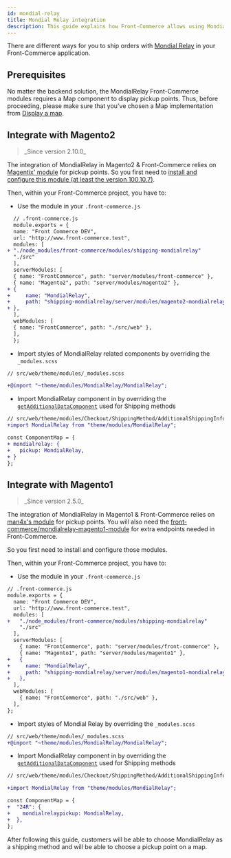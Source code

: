 ```yaml
---
id: mondial-relay
title: Mondial Relay integration
description: This guide explains how Front-Commerce allows using Mondial Relay in a headless commerce project.
---
```


There are different ways for you to ship orders with [Mondial Relay](https://www.mondialrelay.fr/) in your Front-Commerce application.

## Prerequisites

No matter the backend solution, the MondialRelay Front-Commerce modules requires a Map component to display pickup points. Thus, before proceeding, please make sure that you've chosen a Map implementation from [Display a map](/docs/advanced/features/display-a-map.html).

## Integrate with Magento2

<blockquote class="feature--new">
_Since version 2.10.0_
</blockquote>

The integration of MondialRelay in Magento2 & Front-Commerce relies on [Magentix' module](https://mondialrelay.magentix.fr/fr/magento-2/) for pickup points. So you first need to [install and configure this module (at least the version 100.10.7)](https://mondialrelay.magentix.fr/fr/magento-2/documentation.html).

Then, within your Front-Commerce project, you have to:

- Use the module in your `.front-commerce.js`

```diff
  // .front-commerce.js
  module.exports = {
  name: "Front Commerce DEV",
  url: "http://www.front-commerce.test",
  modules: [
+ "./node_modules/front-commerce/modules/shipping-mondialrelay"
  "./src"
  ],
  serverModules: [
  { name: "FrontCommerce", path: "server/modules/front-commerce" },
  { name: "Magento2", path: "server/modules/magento2" },
+ {
+     name: "MondialRelay",
+     path: "shipping-mondialrelay/server/modules/magento2-mondialrelay",
+ },
  ],
  webModules: [
  { name: "FrontCommerce", path: "./src/web" },
  ],
  };
```

- Import styles of MondialRelay related components by overriding the `_modules.scss`

```diff
// src/web/theme/modules/_modules.scss

+@import "~theme/modules/MondialRelay/MondialRelay";
```

- Import MondialRelay component in by overriding the [`getAdditionalDataComponent`](https://gitlab.com/front-commerce/front-commerce/-/blob/main/src/web/theme/modules/Checkout/ShippingMethod/AdditionalShippingInformation/getAdditionalDataComponent.js) used for Shipping methods

```diff
// src/web/theme/modules/Checkout/ShippingMethod/AdditionalShippingInformation/getAdditionalDataComponent.js
+import MondialRelay from "theme/modules/MondialRelay";

const ComponentMap = {
+ mondialrelay: {
+   pickup: MondialRelay,
+ }
};
```

## Integrate with Magento1

<blockquote class="feature--new">
_Since version 2.5.0_
</blockquote>

The integration of MondialRelay in Magento1 & Front-Commerce relies on [man4x's module](https://github.com/OpenMageModuleFostering/man4x_mondialrelay) for pickup points. You will also need the [front-commerce/mondialrelay-magento1-module](https://github.com/front-commerce/magento1-module-mondialrelay-front-commerce) for extra endpoints needed in Front-Commerce.

So you first need to install and configure those modules.

Then, within your Front-Commerce project, you have to:

- Use the module in your `.front-commerce.js`

```diff
// .front-commerce.js
module.exports = {
  name: "Front Commerce DEV",
  url: "http://www.front-commerce.test",
  modules: [
+   "./node_modules/front-commerce/modules/shipping-mondialrelay"
    "./src"
  ],
  serverModules: [
    { name: "FrontCommerce", path: "server/modules/front-commerce" },
    { name: "Magento1", path: "server/modules/magento1" },
+   {
+     name: "MondialRelay",
+     path: "shipping-mondialrelay/server/modules/magento1-mondialrelay",
+   },
  ],
  webModules: [
    { name: "FrontCommerce", path: "./src/web" },
  ],
};
```

- Import styles of Mondial Relay by overriding the `_modules.scss`

```diff
// src/web/theme/modules/_modules.scss
+@import "~theme/modules/MondialRelay/MondialRelay";
```

- Import MondialRelay component in by overriding the [`getAdditionalDataComponent`](https://gitlab.com/front-commerce/front-commerce/-/blob/main/src/web/theme/modules/Checkout/ShippingMethod/AdditionalShippingInformation/getAdditionalDataComponent.js) used for Shipping methods

```diff
// src/web/theme/modules/Checkout/ShippingMethod/AdditionalShippingInformation/getAdditionalDataComponent.js

+import MondialRelay from "theme/modules/MondialRelay";

const ComponentMap = {
+  "24R": {
+    mondialrelaypickup: MondialRelay,
+  },
};
```

After following this guide, customers will be able to choose MondialRelay as a shipping method and will be able to choose a pickup point on a map.

